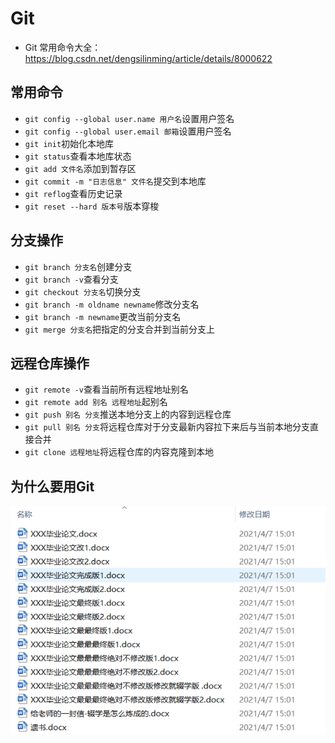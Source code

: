 # Git

* Git 常用命令大全：<https://blog.csdn.net/dengsilinming/article/details/8000622>

## 常用命令

* `git config --global user.name 用户名`设置用户签名
* `git config --global user.email 邮箱`设置用户签名
* `git init`初始化本地库
* `git status`查看本地库状态
* `git add 文件名`添加到暂存区
* `git commit -m "日志信息" 文件名`提交到本地库
* `git reflog`查看历史记录
* `git reset --hard 版本号`版本穿梭

## 分支操作

* `git branch 分支名`创建分支
* `git branch -v`查看分支
* `git checkout 分支名`切换分支
* `git branch -m oldname newname`修改分支名
* `git branch -m newname`更改当前分支名
* `git merge 分支名`把指定的分支合并到当前分支上

## 远程仓库操作


* `git remote -v`查看当前所有远程地址别名
* `git remote add 别名 远程地址`起别名
* `git push 别名 分支`推送本地分支上的内容到远程仓库
* `git pull 别名 分支`将远程仓库对于分支最新内容拉下来后与当前本地分支直接合并
* `git clone 远程地址`将远程仓库的内容克隆到本地

## 为什么要用Git

![](img/20220315085432.png)